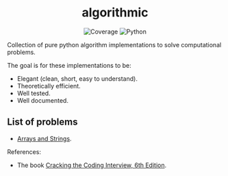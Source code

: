 <h1 align="center" style="border-bottom: none;"> algorithmic </h1>

<p align="center">
  <a>
    <img alt="Coverage" src="https://codecov.io/gh/tomaslink/algorithmic/graph/badge.svg?token=U8IXA9B0VD">
    <img alt="Python" src="https://img.shields.io/badge/python-3.8 | 3.9 | 3.10 | 3.11 | 3.12 -blue.svg">
  </a>
</p>

[Cracking the Coding Interview, 6th Edition]: https://www.amazon.com/gp/product/0984782850/ref=as_li_ss_tl?ie=UTF8&tag=care01-20&linkCode=as2&camp=217145&creative098478285050tiveASIN=0984782850

Collection of pure python algorithm implementations to solve computational problems.

The goal is for these implementations to be:
- Elegant (clean, short, easy to understand).
- Theoretically efficient.
- Well tested.
- Well documented.

## List of problems
   - [Arrays and Strings](doc/arrays-and-strings.md).

References:
- The book [Cracking the Coding Interview, 6th Edition].